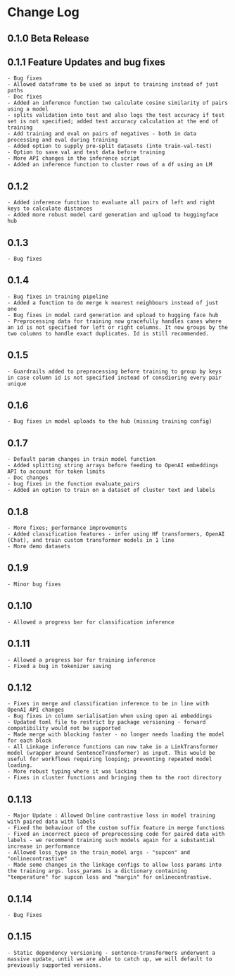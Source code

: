 # Change Log

## 0.1.0 Beta Release
## 0.1.1 Feature Updates and bug fixes
    - Bug fixes 
    - Allowed dataframe to be used as input to training instead of just paths
    - Doc fixes
    - Added an inference function two calculate cosine similarity of pairs using a model
    - splits validation into test and also logs the test accuracy if test set is not specified; added test accuracy calculation at the end of training
    - Add training and eval on pairs of negatives - both in data processing and eval during training
    - Added option to supply pre-split datasets (into train-val-test)
    - Option to save val and test data before training
    - More API changes in the inference script
    - Added an inference function to cluster rows of a df using an LM
## 0.1.2 
    - Added inference function to evaluate all pairs of left and right keys to calculate distances
    - Added more robust model card generation and upload to huggingface hub
## 0.1.3
    - Bug fixes
## 0.1.4
    - Bug fixes in training pipeline
    - Added a function to do merge k nearest neighbours instead of just one
    - Bug fixes in model card generation and upload to hugging face hub
    - Preprocessing data for training now gracefully handles cases where an id is not specified for left or right columns. It now groups by the two columns to handle exact duplicates. Id is still recommended. 
## 0.1.5
    - Guardrails added to preprocessing before training to group by keys in case column id is not specified instead of consdiering every pair unique
## 0.1.6 
    - Bug fixes in model uploads to the hub (missing training config)
## 0.1.7
    - Default param changes in train model function
    - Added splitting string arrays before feeding to OpenAI embeddings API to account for token limits
    - Doc changes
    - bug fixes in the function evaluate_pairs
    - Added an option to train on a dataset of cluster text and labels
## 0.1.8 
    - More fixes; performance improvements
    - Added classification features - infer using HF transformers, OpenAI (Chat), and train custom transformer models in 1 line
    - More demo datasets
## 0.1.9 
    - Minor bug fixes
## 0.1.10
    - Allowed a progress bar for classification inference
## 0.1.11 
    - Allowed a progress bar for training inference 
    - Fixed a bug in tokenizer saving 
## 0.1.12
    - Fixes in merge and classification inference to be in line with OpenAI API changes
    - Bug fixes in column serialisation when using open ai embeddings 
    - Updated toml file to restrict by package versioning - forward compatibility would not be supported
    - Made merge with blocking faster - no longer needs loading the model for each block
    - All Linkage inference functions can now take in a LinkTransformer model (wrapper around SentenceTransformer) as input. This would be useful for workflows requiring looping; preventing repeated model loading.
    - More robust typing where it was lacking
    - Fixes in cluster functions and bringing them to the root directory
## 0.1.13
    - Major Update : Allowed Online contrastive loss in model training with paired data with labels
    - Fixed the behaviour of the custom suffix feature in merge functions
    - Fixed an incorrect piece of preprocessing code for paired data with labels - we recommend training such models again for a substantial increase in performance
    - Allowed loss_type in the train_model args - "supcon" and "onlinecontrastive"
    - Made some changes in the linkage configs to allow loss params into the training args. loss_params is a dictionary containing "temperature" for supcon loss and "margin" for onlinecontrastive.
## 0.1.14 
    - Bug Fixes
## 0.1.15
    - Static dependency versioning - sentence-transformers underwent a massive update, until we are able to catch up, we will default to previously supported versions. 



    

